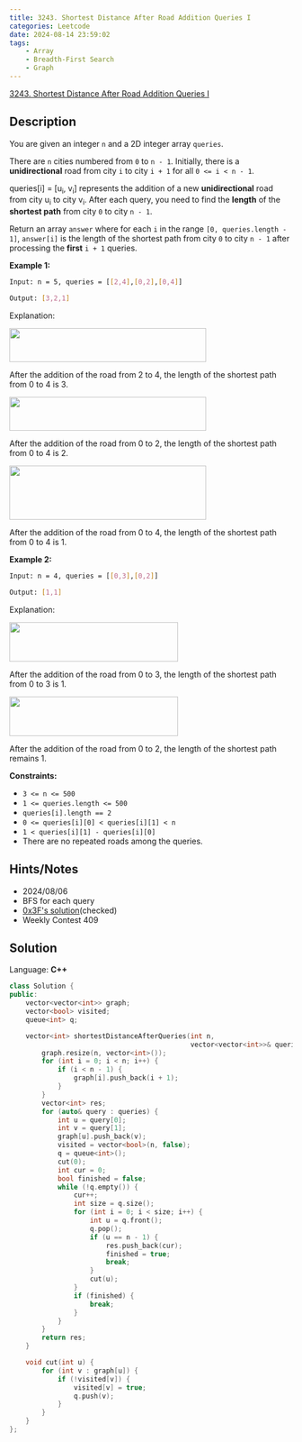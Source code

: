 ```yaml
---
title: 3243. Shortest Distance After Road Addition Queries I
categories: Leetcode
date: 2024-08-14 23:59:02
tags:
    - Array
    - Breadth-First Search
    - Graph
---
```


[3243. Shortest Distance After Road Addition Queries I](https://leetcode.com/problems/shortest-distance-after-road-addition-queries-i/description/)

## Description

You are given an integer `n` and a 2D integer array `queries`.

There are `n` cities numbered from `0` to `n - 1`. Initially, there is a **unidirectional**  road from city `i` to city `i + 1` for all `0 <= i < n - 1`.

queries[i] = [u<sub>i</sub>, v<sub>i</sub>] represents the addition of a new **unidirectional**  road from city u<sub>i</sub> to city v<sub>i</sub>. After each query, you need to find the **length**  of the **shortest path**  from city `0` to city `n - 1`.

Return an array `answer` where for each `i` in the range `[0, queries.length - 1]`, `answer[i]` is the length of the shortest path from city `0` to city `n - 1` after processing the **first** `i + 1` queries.

**Example 1:**

```bash
Input: n = 5, queries = [[2,4],[0,2],[0,4]]

Output: [3,2,1]
```

Explanation:

<img alt="" src="https://assets.leetcode.com/uploads/2024/06/28/image8.jpg" style="width: 350px; height: 60px;">

After the addition of the road from 2 to 4, the length of the shortest path from 0 to 4 is 3.

<img alt="" src="https://assets.leetcode.com/uploads/2024/06/28/image9.jpg" style="width: 350px; height: 60px;">

After the addition of the road from 0 to 2, the length of the shortest path from 0 to 4 is 2.

<img alt="" src="https://assets.leetcode.com/uploads/2024/06/28/image10.jpg" style="width: 350px; height: 96px;">

After the addition of the road from 0 to 4, the length of the shortest path from 0 to 4 is 1.

**Example 2:**

```bash
Input: n = 4, queries = [[0,3],[0,2]]

Output: [1,1]
```

Explanation:

<img alt="" src="https://assets.leetcode.com/uploads/2024/06/28/image11.jpg" style="width: 300px; height: 70px;">

After the addition of the road from 0 to 3, the length of the shortest path from 0 to 3 is 1.

<img alt="" src="https://assets.leetcode.com/uploads/2024/06/28/image12.jpg" style="width: 300px; height: 70px;">

After the addition of the road from 0 to 2, the length of the shortest path remains 1.

**Constraints:**

- `3 <= n <= 500`
- `1 <= queries.length <= 500`
- `queries[i].length == 2`
- `0 <= queries[i][0] < queries[i][1] < n`
- `1 < queries[i][1] - queries[i][0]`
- There are no repeated roads among the queries.

## Hints/Notes

- 2024/08/06
- BFS for each query
- [0x3F's solution](https://leetcode.cn/problems/shortest-distance-after-road-addition-queries-i/solutions/2869215/liang-chong-fang-fa-bfs-dppythonjavacgo-mgunf/)(checked)
- Weekly Contest 409

## Solution

Language: **C++**

```C++
class Solution {
public:
    vector<vector<int>> graph;
    vector<bool> visited;
    queue<int> q;

    vector<int> shortestDistanceAfterQueries(int n,
                                             vector<vector<int>>& queries) {
        graph.resize(n, vector<int>());
        for (int i = 0; i < n; i++) {
            if (i < n - 1) {
                graph[i].push_back(i + 1);
            }
        }
        vector<int> res;
        for (auto& query : queries) {
            int u = query[0];
            int v = query[1];
            graph[u].push_back(v);
            visited = vector<bool>(n, false);
            q = queue<int>();
            cut(0);
            int cur = 0;
            bool finished = false;
            while (!q.empty()) {
                cur++;
                int size = q.size();
                for (int i = 0; i < size; i++) {
                    int u = q.front();
                    q.pop();
                    if (u == n - 1) {
                        res.push_back(cur);
                        finished = true;
                        break;
                    }
                    cut(u);
                }
                if (finished) {
                    break;
                }
            }
        }
        return res;
    }

    void cut(int u) {
        for (int v : graph[u]) {
            if (!visited[v]) {
                visited[v] = true;
                q.push(v);
            }
        }
    }
};
```
